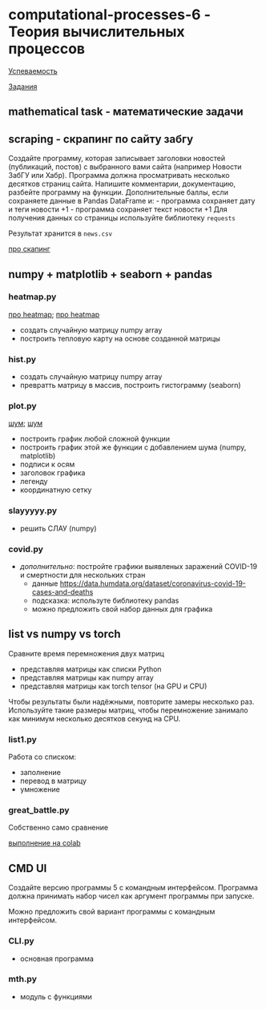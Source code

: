 # computational-processes-6 - Теория вычислительных процессов

[Успеваемость](https://docs.google.com/spreadsheets/d/1HYFkxtTxYqXsZASsX_ZGsDWGBvevukQZhHgS5r-YzW4/edit#gid=1704187175)

[Задания](https://github.com/ivtipm/ProcessCalculus/blob/master/plans/2023/plan.md#домашнее-задание)

## mathematical task - математические задачи







## scraping - скрапинг по сайту забгу

Создайте программу, которая записывает заголовки новостей (публикаций, постов) с выбранного вами сайта (например Новости ЗабГУ или Хабр). Программа должна просматривать несколько десятков страниц сайта. Напишите комментарии, документацию, разбейте программу на функции. Дополнительные баллы, если сохраняете данные в Pandas DataFrame и: - программа сохраняет дату и теги новости +1 - программа сохраняет текст новости +1 Для получения данных со страницы используйте библиотеку `requests`

Результат хранится в `news.csv`

[про скапинг](https://tproger.ru/translations/skraping-sajta-s-pomoshhju-python-gajd-dlja-novichkov/)








## numpy + matplotlib + seaborn + pandas

### heatmap.py
[про heatmap](https://www.codecamp.ru/blog/seaborn-heatmap/); [про heatmap](https://datastart.ru/blog/read/seaborn-heatmaps-13-sposobov-nastroit-vizualizaciyu-matricy-korrelyacii)
   - создать случайную матрицу numpy array
   - построить тепловую карту на основе созданной матрицы
### hist.py
   - создать случайную матрицу numpy array
   - превратть матрицу в массив, построить гистограмму (seaborn)
### plot.py
[шум](https://habr.com/ru/articles/588270/);   [шум](https://habr.com/ru/articles/342906/)
   - построить график любой сложной функции
   - построить график этой же функции с добавлением шума (numpy, matplotlib)
   - подписи к осям
   - заголовок графика
   - легенду
   - координатную сетку
###  slayyyyy.py
   - решить СЛАУ (numpy)
### covid.py
   - *дополнительно*: постройте графики выявленых заражений COVID-19 и смертности для нескольких стран
        - данные https://data.humdata.org/dataset/coronavirus-covid-19-cases-and-deaths
        - подсказка: используте библиотеку pandas
        - можно предложить свой набор данных для графика
 
 






## list vs numpy vs torch
Сравните время перемножения двух матриц
- представляя матрицы как списки Python
- представляя матрицы как numpy array
- представляя матрицы как torch tensor (на GPU и CPU)

Чтобы результаты были надёжными, повторите замеры несколько раз. Используйте такие размеры матриц, чтобы перемножение занимало как минимум несколько десятков секунд на CPU.
### list1.py
Работа со списком:
   - заполнение
   - перевод в матрицу
   - умножение
### great_battle.py
Собственно само сравнение

[выполнение на colab](https://colab.research.google.com/drive/1_O1jUjCjIv2QxSEDtWvcmDXlhebAKxLa?usp=sharing)







## CMD UI
Создайте версию программы 5 с командным интерфейсом. Программа должна принимать набор чисел как аргумент программы при запуске.

Можно предложить свой вариант программы с командным интерфейсом.
### CLI.py 
   - основная программа
### mth.py
   - модуль с функциями
